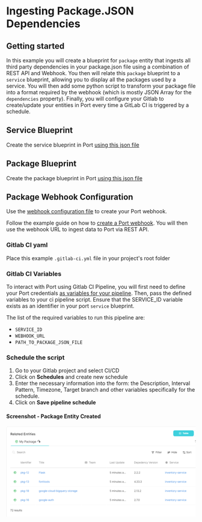 # Ingesting Package.JSON Dependencies


## Getting started

In this example you will create a blueprint for `package` entity that ingests all third party dependencies in your package.json file using a combination of REST API and Webhook. You then will relate this `package` blueprint to a `service` blueprint, allowing you to display all the packages used by a service. You will then add some python script to transform your package file into a format required by the webhook (which is mostly JSON Array for the `dependencies` property). Finally, you will configure your Gitlab to create/update your entities in Port every time a GitLab CI is triggered by a schedule.

## Service Blueprint
Create the service blueprint in Port [using this json file](.service.md)

## Package Blueprint
Create the package blueprint in Port [using this json file](.package.md)

## Package Webhook Configuration
Use the [webhook configuration file](./package_webhook_configuration.md) to create your Port webhook. 

Follow the example guide on how to [create a Port webhook](https://docs.getport.io/build-your-software-catalog/sync-data-to-catalog/webhook/#configuring-webhook-endpoints). You will then use the webhook URL to ingest data to Port via REST API.

### Gitlab CI yaml
Place this example `.gitlab-ci.yml` file in your project's root folder

### Gitlab CI Variables
To interact with Port using Gitlab CI Pipeline, you will first need to define your Port credentials [as variables for your pipeline](https://docs.gitlab.com/ee/ci/variables/index.html#define-a-cicd-variable-in-the-ui). Then, pass the defined variables to your ci pipeline script. Ensure that the SERVICE_ID variable exists as an identifier in your port `service` blueprint.

The list of the required variables to run this pipeline are:
- `SERVICE_ID`
- `WEBHOOK_URL`
- `PATH_TO_PACKAGE_JSON_FILE`

### Schedule the script
1. Go to your Gitlab project and select CI/CD
2. Click on **Schedules** and create new schedule
3. Enter the necessary information into the form: the Description, Interval Pattern, Timezone, Target branch and other variables specifically for the schedule.
4. Click on **Save pipeline schedule** 

#### Screenshot - Package Entity Created
![Package Entity Created](./assets/packages.PNG "Package Entity Created")

